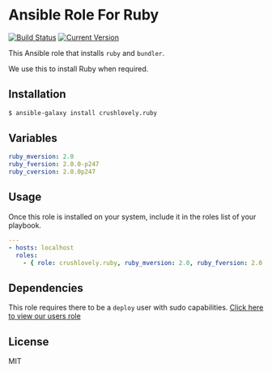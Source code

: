 # Ansible Role For Ruby

[![Build Status](http://img.shields.io/travis/crushlovely/ansible-ruby.svg?style=flat)](https://travis-ci.org/crushlovely/ansible-deploy-user)
[![Current Version](http://img.shields.io/github/release/crushlovely/ansible-ruby.svg?style=flat)](https://galaxy.ansible.com/list#/roles/1180)

This Ansible role that installs `ruby` and `bundler`.

We use this to install Ruby when required.

## Installation

``` bash
$ ansible-galaxy install crushlovely.ruby
```

## Variables

``` yaml
ruby_mversion: 2.0
ruby_fversion: 2.0.0-p247
ruby_cversion: 2.0.0p247
```

## Usage

Once this role is installed on your system, include it in the roles list of your playbook.

``` yaml
---
- hosts: localhost
  roles:
    - { role: crushlovely.ruby, ruby_mversion: 2.0, ruby_fversion: 2.0.0-p247, ruby_cversion: 2.0.0p247 }
```

## Dependencies

This role requires there to be a `deploy` user with sudo capabilities.  [Click here to view our users role](https://galaxy.ansible.com/list#/roles/1337)

## License

MIT